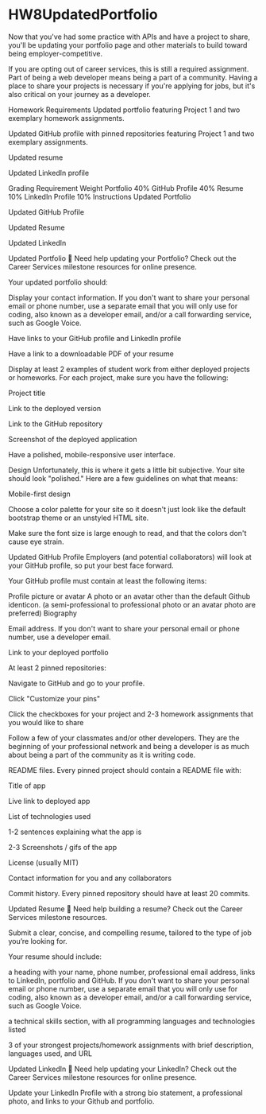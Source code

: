 # HW8UpdatedPortfolio
Now that you've had some practice with APIs and have a project to share, you'll be updating your portfolio page and other materials to build toward being employer-competitive.

If you are opting out of career services, this is still a required assignment. Part of being a web developer means being a part of a community. Having a place to share your projects is necessary if you're applying for jobs, but it's also critical on your journey as a developer.

Homework Requirements
Updated portfolio featuring Project 1 and two exemplary homework assignments.

Updated GitHub profile with pinned repositories featuring Project 1 and two exemplary assignments.

Updated resume

Updated LinkedIn profile

Grading
Requirement	Weight
Portfolio	40%
GitHub Profile	40%
Resume	10%
LinkedIn Profile	10%
Instructions
Updated Portfolio

Updated GitHub Profile

Updated Resume

Updated LinkedIn

Updated Portfolio
💁 Need help updating your Portfolio? Check out the Career Services milestone resources for online presence.

Your updated portfolio should:

Display your contact information. If you don't want to share your personal email or phone number, use a separate email that you will only use for coding, also known as a developer email, and/or a call forwarding service, such as Google Voice.

Have links to your GitHub profile and LinkedIn profile

Have a link to a downloadable PDF of your resume

Display at least 2 examples of student work from either deployed projects or homeworks. For each project, make sure you have the following:

Project title

Link to the deployed version

Link to the GitHub repository

Screenshot of the deployed application

Have a polished, mobile-responsive user interface.

Design
Unfortunately, this is where it gets a little bit subjective. Your site should look "polished." Here are a few guidelines on what that means:

Mobile-first design

Choose a color palette for your site so it doesn't just look like the default bootstrap theme or an unstyled HTML site.

Make sure the font size is large enough to read, and that the colors don't cause eye strain.

Updated GitHub Profile
Employers (and potential collaborators) will look at your GitHub profile, so put your best face forward.

Your GitHub profile must contain at least the following items:

Profile picture or avatar
A photo or an avatar other than the default Github identicon. (a semi-professional to professional photo or an avatar photo are preferred)
Biography

Email address. If you don't want to share your personal email or phone number, use a developer email.

Link to your deployed portfolio

At least 2 pinned repositories:

Navigate to GitHub and go to your profile.

Click "Customize your pins"

Click the checkboxes for your project and 2-3 homework assignments that you would like to share

Follow a few of your classmates and/or other developers. They are the beginning of your professional network and being a developer is as much about being a part of the community as it is writing code.

README files. Every pinned project should contain a README file with:

Title of app

Live link to deployed app

List of technologies used

1-2 sentences explaining what the app is

2-3 Screenshots / gifs of the app

License (usually MIT)

Contact information for you and any collaborators

Commit history. Every pinned repository should have at least 20 commits.

Updated Resume
💁 Need help building a resume? Check out the Career Services milestone resources.

Submit a clear, concise, and compelling resume, tailored to the type of job you’re looking for.

Your resume should include:

a heading with your name, phone number, professional email address, links to LinkedIn, portfolio and GitHub. If you don't want to share your personal email or phone number, use a separate email that you will only use for coding, also known as a developer email, and/or a call forwarding service, such as Google Voice.

a technical skills section, with all programming languages and technologies listed

3 of your strongest projects/homework assignments with brief description, languages used, and URL

Updated LinkedIn
💁 Need help updating your LinkedIn? Check out the Career Services milestone resources for online presence.

Update your LinkedIn Profile with a strong bio statement, a professional photo, and links to your Github and portfolio.

